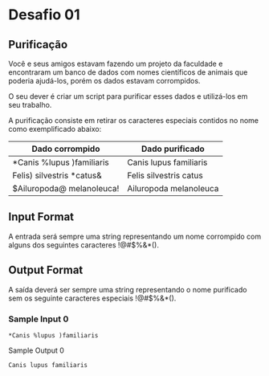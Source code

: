 # Desafio 01

## Purificação

Você e seus amigos estavam fazendo um projeto da faculdade e encontraram um banco de dados com nomes científicos de animais que poderia ajudá-los, porém os dados estavam corrompidos.

O seu dever é criar um script para purificar esses dados e utilizá-los em seu trabalho.

A purificação consiste em retirar os caracteres especiais contidos no nome como exemplificado abaixo:


| Dado corrompido              | Dado purificado          |
|-----------------------------|--------------------------|
| *Canis %lupus )familiaris   | Canis lupus familiaris   |
| Felis) silvestris *catus&    | Felis silvestris catus    |
| $Ailuropoda@ melanoleuca!   | Ailuropoda melanoleuca   |



## Input Format

A entrada será sempre uma string representando um nome corrompido com alguns dos seguintes caracteres !@#$%&*().

## Output Format

A saída deverá ser sempre uma string representando o nome purificado sem os seguinte caracteres especiais !@#$%&*().

### Sample Input 0

```javascript=
*Canis %lupus )familiaris
```
Sample Output 0

```javascript=
Canis lupus familiaris
```



